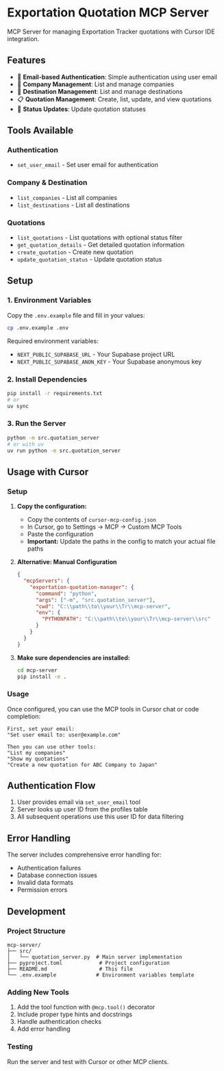 # Exportation Quotation MCP Server

MCP Server for managing Exportation Tracker quotations with Cursor IDE integration.

## Features

- 📧 **Email-based Authentication**: Simple authentication using user email
- 🏢 **Company Management**: List and manage companies
- 📍 **Destination Management**: List and manage destinations
- 📋 **Quotation Management**: Create, list, update, and view quotations
- 🔄 **Status Updates**: Update quotation statuses

## Tools Available

### Authentication
- `set_user_email` - Set user email for authentication

### Company & Destination
- `list_companies` - List all companies
- `list_destinations` - List all destinations

### Quotations
- `list_quotations` - List quotations with optional status filter
- `get_quotation_details` - Get detailed quotation information
- `create_quotation` - Create new quotation
- `update_quotation_status` - Update quotation status

## Setup

### 1. Environment Variables

Copy the `.env.example` file and fill in your values:

```bash
cp .env.example .env
```

Required environment variables:
- `NEXT_PUBLIC_SUPABASE_URL` - Your Supabase project URL
- `NEXT_PUBLIC_SUPABASE_ANON_KEY` - Your Supabase anonymous key

### 2. Install Dependencies

```bash
pip install -r requirements.txt
# or
uv sync
```

### 3. Run the Server

```bash
python -m src.quotation_server
# or with uv
uv run python -m src.quotation_server
```

## Usage with Cursor

### Setup

1. **Copy the configuration:**
   - Copy the contents of `cursor-mcp-config.json`
   - In Cursor, go to Settings → MCP → Custom MCP Tools
   - Paste the configuration
   - **Important:** Update the paths in the config to match your actual file paths

2. **Alternative: Manual Configuration**
   ```json
   {
     "mcpServers": {
       "exportation-quotation-manager": {
         "command": "python",
         "args": ["-m", "src.quotation_server"],
         "cwd": "C:\\path\\to\\your\\Tr\\mcp-server",
         "env": {
           "PYTHONPATH": "C:\\path\\to\\your\\Tr\\mcp-server\\src"
         }
       }
     }
   }
   ```

3. **Make sure dependencies are installed:**
   ```bash
   cd mcp-server
   pip install -e .
   ```

### Usage

Once configured, you can use the MCP tools in Cursor chat or code completion:

```
First, set your email:
"Set user email to: user@example.com"

Then you can use other tools:
"List my companies"
"Show my quotations"
"Create a new quotation for ABC Company to Japan"
```

## Authentication Flow

1. User provides email via `set_user_email` tool
2. Server looks up user ID from the profiles table
3. All subsequent operations use this user ID for data filtering

## Error Handling

The server includes comprehensive error handling for:
- Authentication failures
- Database connection issues
- Invalid data formats
- Permission errors

## Development

### Project Structure

```
mcp-server/
├── src/
│   └── quotation_server.py  # Main server implementation
├── pyproject.toml            # Project configuration
├── README.md                 # This file
└── .env.example             # Environment variables template
```

### Adding New Tools

1. Add the tool function with `@mcp.tool()` decorator
2. Include proper type hints and docstrings
3. Handle authentication checks
4. Add error handling

### Testing

Run the server and test with Cursor or other MCP clients.
